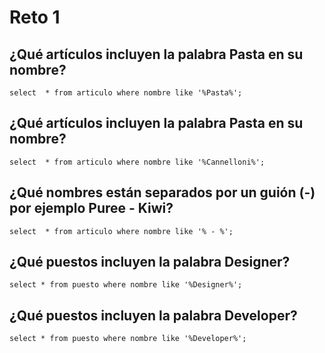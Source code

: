 # Reto 1

## ¿Qué artículos incluyen la palabra Pasta en su nombre?
``` select  * from articulo where nombre like '%Pasta%'; ```
## ¿Qué artículos incluyen la palabra Pasta en su nombre?
``` select  * from articulo where nombre like '%Cannelloni%'; ```
## ¿Qué nombres están separados por un guión (-) por ejemplo Puree - Kiwi?
``` select  * from articulo where nombre like '% - %'; ```
## ¿Qué puestos incluyen la palabra Designer?
``` select * from puesto where nombre like '%Designer%'; ```
## ¿Qué puestos incluyen la palabra Developer?
``` select * from puesto where nombre like '%Developer%'; ```


